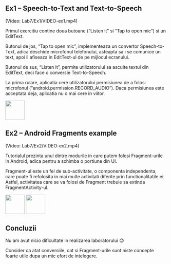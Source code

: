 ## Ex1 – Speech-to-Text and Text-to-Speech
(Video: Lab7/Ex1/VIDEO-ex1.mp4)

Primul exercitiu contine doua butoane (“Listen it” si “Tap to open mic”) si un EditText.

Butonul de jos, “Tap to open mic”, implementeaza un convertor Speech-to-Text, 
adica deschide microfonul telefonului, asteapta sa i se comunice un text, apoi il afiseaza in EditText-ul de pe mijlocul ecranului. 

Butonul de sus, “Listen it”, permite utilizatorului sa asculte textul din EditText, deci face o conversie Text-to-Speech.

La prima rulare, aplicatia cere utilizatorului permisiunea de a folosi microfonul (“android.permission.RECORD_AUDIO”). 
Daca permisiunea este acceptata deja, aplicatia nu o mai cere in viitor. 

<img src="https://i.imgur.com/iU4ya7j.png" width="60"> 

## Ex2 – Android Fragments example
(Video: Lab7/Ex2/VIDEO-ex2.mp4)

Tutorialul prezinta unul dintre modurile in care putem folosi Fragment-urile in Android, adica pentru a schimba o portiune din UI.

Fragment-ul este un fel de sub-activitate, o componenta independenta, 
care poate fi refolosita in mai multe activitati diferite prin functionalitatile ei. 
Astfel, activitatea care se va folosi de Fragment trebuie sa extinda FragmentActivity-ul.

<img src="https://i.imgur.com/HNcml0w.png" width="60">  <img src="https://i.imgur.com/dOxV9if.png" width="60"> 

## Concluzii
Nu am avut nicio dificultate in realizarea laboratorului 😊

Consider ca atat conversiile, cat si Fragment-urile sunt niste concepte foarte utile dupa un mic efort de intelegere. 
